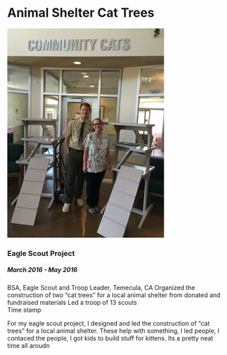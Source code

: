 # Animal Shelter Cat Trees

![image](IMG_02281.jpg)

### Eagle Scout Project
##### March 2016 - May 2016
BSA, Eagle Scout and Troop Leader, Temecula, CA
Organized the construction of two “cat trees” for a local animal shelter from donated and fundraised materials 
Led a troop of 13 scouts  
Time stamp

For my eagle scout project, I designed and led the construction of “cat trees” for a local animal shelter. These help with something, I led people, I contaced the people, I got kids to build stuff for kittens. Its a pretty neat time all aroudn





